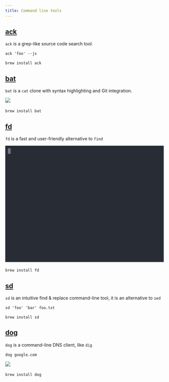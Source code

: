 ```yaml
---
title: Command line tools
---
```


## [ack](https://beyondgrep.com)

`ack` is a grep-like source code search tool.

```shell
ack 'foo' --js
```

```shell
brew install ack
```

## [bat](https://github.com/sharkdp/bat)

`bat` is a `cat` clone with syntax highlighting and Git integration.

![](https://i.imgur.com/2lSW4RE.png)

```shell
brew install bat
```

## [fd](https://github.com/sharkdp/fd)

`fd` is a fast and user-friendly alternative to `find`

![](https://github.com/sharkdp/fd/raw/master/doc/screencast.svg)

```shell
brew install fd
```
## [sd](https://github.com/chmln/sd)

`sd` is an intuitive find & replace command-line tool, it is an alternative to `sed`

```shell
sd 'foo' 'bar' foo.txt
```

```shell
brew install sd
```

## [dog](https://github.com/ogham/dog)

`dog` is a command-line DNS client, like `dig`

```shell
dog google.com
```

![](https://github.com/ogham/dog/raw/master/dog-screenshot.png)

```shell
brew install dog
```